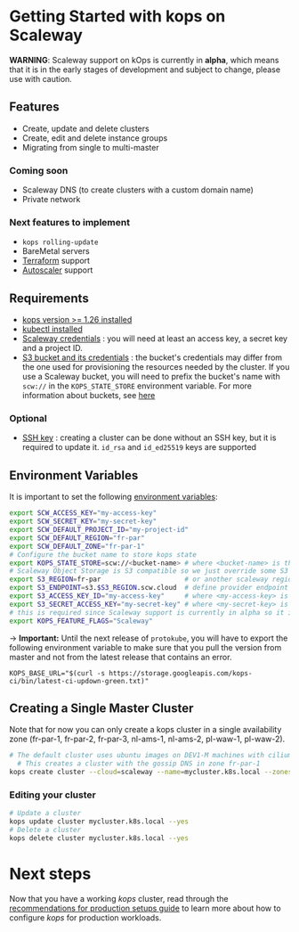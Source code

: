 # Getting Started with kops on Scaleway

**WARNING**: Scaleway support on kOps is currently in **alpha**, which means that it is in the early stages of development and subject to change, please use with caution.

## Features

* Create, update and delete clusters
* Create, edit and delete instance groups 
* Migrating from single to multi-master

### Coming soon

* Scaleway DNS (to create clusters with a custom domain name)
* Private network

### Next features to implement

* `kops rolling-update`
* BareMetal servers
* [Terraform](https://github.com/scaleway/terraform-provider-scaleway) support
* [Autoscaler](https://github.com/kubernetes/autoscaler/tree/master/cluster-autoscaler/cloudprovider/scaleway) support

## Requirements

* [kops version >= 1.26 installed](../install.md)
* [kubectl installed](../install.md)
* [Scaleway credentials](https://www.scaleway.com/en/docs/generate-api-keys/) : you will need at least an access key, a secret key and a project ID.
* [S3 bucket and its credentials](https://www.scaleway.com/en/docs/storage/object/quickstart/) : the bucket's credentials may differ from the one used for provisioning the resources needed by the cluster. If you use a Scaleway bucket, you will need to prefix the bucket's name with `scw://` in the `KOPS_STATE_STORE` environment variable. For more information about buckets, see [here](../state.md)

### Optional

* [SSH key](https://www.scaleway.com/en/docs/configure-new-ssh-key/) : creating a cluster can be done without an SSH key, but it is required to update it. `id_rsa` and `id_ed25519` keys are supported


## Environment Variables

It is important to set the following [environment variables](https://github.com/scaleway/scaleway-sdk-go/blob/master/scw/README.md):
```bash
export SCW_ACCESS_KEY="my-access-key"
export SCW_SECRET_KEY="my-secret-key"
export SCW_DEFAULT_PROJECT_ID="my-project-id"
export SCW_DEFAULT_REGION="fr-par"
export SCW_DEFAULT_ZONE="fr-par-1"
# Configure the bucket name to store kops state
export KOPS_STATE_STORE=scw://<bucket-name> # where <bucket-name> is the name of the bucket you set earlier
# Scaleway Object Storage is S3 compatible so we just override some S3 configurations to talk to our bucket
export S3_REGION=fr-par                     # or another scaleway region providing Object Storage
export S3_ENDPOINT=s3.$S3_REGION.scw.cloud  # define provider endpoint
export S3_ACCESS_KEY_ID="my-access-key"     # where <my-access-key> is the S3 API Access Key for your bucket
export S3_SECRET_ACCESS_KEY="my-secret-key" # where <my-secret-key> is the S3 API Secret Key for your bucket
# this is required since Scaleway support is currently in alpha so it is feature gated
export KOPS_FEATURE_FLAGS="Scaleway"
```
-> **Important:** Until the next release of `protokube`, you will have to export the following environment variable to make sure that you pull the version from master and not from the latest release that contains an error.

`KOPS_BASE_URL="$(curl -s https://storage.googleapis.com/kops-ci/bin/latest-ci-updown-green.txt)"`

## Creating a Single Master Cluster

Note that for now you can only create a kops cluster in a single availability zone (fr-par-1, fr-par-2, fr-par-3, nl-ams-1, nl-ams-2, pl-waw-1, pl-waw-2).

```bash
# The default cluster uses ubuntu images on DEV1-M machines with cilium as Container Network Interface
  # This creates a cluster with the gossip DNS in zone fr-par-1
kops create cluster --cloud=scaleway --name=mycluster.k8s.local --zones=fr-par-1 --yes
```

### Editing your cluster
```bash
# Update a cluster
kops update cluster mycluster.k8s.local --yes
# Delete a cluster
kops delete cluster mycluster.k8s.local --yes
```

# Next steps

Now that you have a working _kops_ cluster, read through the [recommendations for production setups guide](production.md) to learn more about how to configure _kops_ for production workloads.